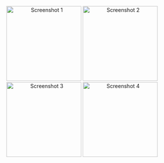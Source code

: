 <p align="center">
  <img src="https://github.com/ram4ik/LOTRConverter/blob/main/LOTRConverter/Assets.xcassets/1.imageset/1.png" alt="Screenshot 1" width="200"/>
  <img src="https://github.com/ram4ik/LOTRConverter/blob/main/LOTRConverter/Assets.xcassets/2.imageset/2.png" alt="Screenshot 2" width="200"/>
  <img src="https://github.com/ram4ik/LOTRConverter/blob/main/LOTRConverter/Assets.xcassets/3.imageset/3.png" alt="Screenshot 3" width="200"/>
  <img src="https://github.com/ram4ik/LOTRConverter/blob/main/LOTRConverter/Assets.xcassets/4.imageset/4.png" alt="Screenshot 4" width="200"/>
</p>

